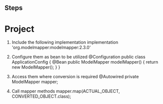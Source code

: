 ## Steps

# Project
1. Include the following implementation
    implementation 'org.modelmapper:modelmapper:2.3.0'

2. Configure them as bean to be utilized
	@Configuration
	public class ApplicationConfig {
		@Bean
		public ModelMapper modelMapper() {
			return new ModelMapper();
		}
	}

3. Access them where conversion is required
	@Autowired
	private ModelMapper mapper; 

4. Call mapper methods
	mapper.map(ACTUAL_OBJECT, CONVERTED_OBJECT.class);
